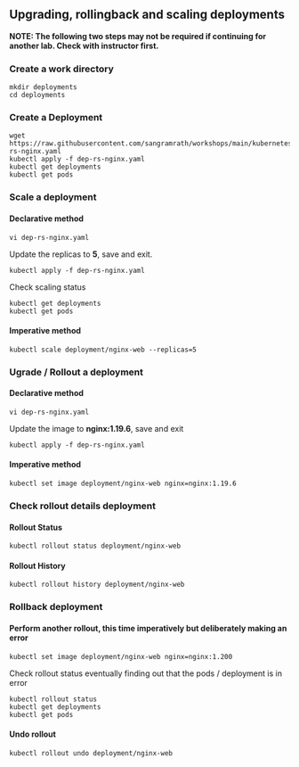 

## Upgrading, rollingback and scaling deployments
**NOTE: The following two steps may not be required if continuing for another lab. Check with instructor first.**

### Create a work directory
```
mkdir deployments
cd deployments
```

### Create a Deployment
```
wget https://raw.githubusercontent.com/sangramrath/workshops/main/kubernetes/100/dep-rs-nginx.yaml
kubectl apply -f dep-rs-nginx.yaml
kubectl get deployments
kubectl get pods
```

### Scale a deployment
#### Declarative method
```
vi dep-rs-nginx.yaml
```
Update the replicas to **5**, save and exit.
```
kubectl apply -f dep-rs-nginx.yaml
```
Check scaling status
```
kubectl get deployments
kubectl get pods
```
#### Imperative method
```
kubectl scale deployment/nginx-web --replicas=5
```

### Ugrade / Rollout a deployment
#### Declarative method
```
vi dep-rs-nginx.yaml
```
Update the image to **nginx:1.19.6**, save and exit
```
kubectl apply -f dep-rs-nginx.yaml
```
#### Imperative method
```
kubectl set image deployment/nginx-web nginx=nginx:1.19.6
```

### Check rollout details deployment
#### Rollout Status
```
kubectl rollout status deployment/nginx-web
```
#### Rollout History
```
kubectl rollout history deployment/nginx-web
```

### Rollback deployment
#### Perform another rollout, this time imperatively but deliberately making an error
```
kubectl set image deployment/nginx-web nginx=nginx:1.200
```
Check rollout status eventually finding out that the pods / deployment is in error
```
kubectl rollout status
kubectl get deployments
kubectl get pods
```
#### Undo rollout
```
kubectl rollout undo deployment/nginx-web
```
